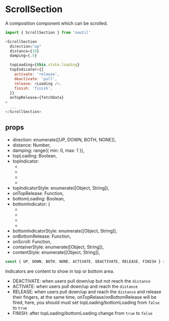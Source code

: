# ScrollSection

A composition component which can be scrolled.

```js
import { ScrollSection } from 'nautil'

<ScrollSection
  direction="up"
  distance={10}
  damping={.5}

  topLoading={this.state.loading}
  topIndicator={{
    activate: 'release',
    deactivate: 'pull',
    release: <Loading />,
    finish: 'finish',
  }}
  onTopRelease={fetchData}
>
  ...
</ScrollSection>
```

## props

- direction: enumerate([UP, DOWN, BOTH, NONE]),
- distance: Number,
- damping: range({ min: 0, max: 1 }),
- topLoading: Boolean,
- topIndicator:
  - [ACTIVATE]: Any,
  - [DEACTIVATE]: Any,
  - [RELEASE]: Any,
  - [FINISH]: Any,
- topIndicatorStyle: enumerate([Object, String]),
- onTopRelease: Function,
- bottomLoading: Boolean,
- bottomIndicator: {
  - [ACTIVATE]: Any,
  - [DEACTIVATE]: Any,
  - [RELEASE]: Any,
  - [FINISH]: Any,
- bottomIndicatorStyle: enumerate([Object, String]),
- onBottomRelease: Function,
- onScroll: Function,
- containerStyle: enumerate([Object, String]),
- contentStyle: enumerate([Object, String]),

```js
const { UP, DOWN, BOTH, NONE, ACTIVATE, DEACTIVATE, RELEASE, FINISH } = ScrollSection
```

Indicators are content to show in top or bottom area.

- DEACTIVATE: when users pull down/up but not reach the `distance`
- ACTIVATE: when users pull down/up and reach the `distance`
- RELEASE: when users pull down/up and reach the `distance` and release their fingers, at the same time, onTopRelase/onBottomRelease will be fired, here, you should must set topLoading/bottomLoading from `false` to `true`
- FINISH: after topLoading/bottomLoading change from `true` to `false`